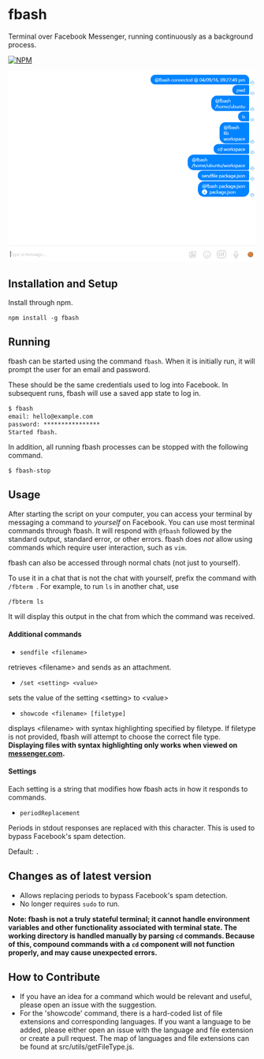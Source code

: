 # fbash
Terminal over Facebook Messenger, running continuously as a background process.


[![NPM](https://nodei.co/npm/fbash.png?compact=true)](https://nodei.co/npm/fbash/)

![Photo](screenshot.PNG)

## Installation and Setup

Install through npm.
```shell
npm install -g fbash
```


## Running 

fbash can be started using the command `fbash`. When it is initially run, it will prompt the user for an email and password.

These should be the same credentials used to log into Facebook. In subsequent runs, fbash will use a saved app state to log in.
```shell
$ fbash
email: hello@example.com
password: ****************
Started fbash.
```

In addition, all running fbash processes can be stopped with the following command.
```shell
$ fbash-stop
```

## Usage

After starting the script on your computer, you can access your terminal by messaging a command to *yourself* on Facebook. You can use most terminal commands through fbash. 
It will respond with `@fbash` followed by the standard output, standard error, or other errors. 
fbash does *not* allow using commands which require user interaction, such as `vim`.

fbash can also be accessed through normal chats (not just to yourself). 

To use it in a chat that is not the chat with yourself, prefix the command with `/fbterm `. For example, to run `ls` in another chat, use
```
/fbterm ls
```
It will display this output in the chat from which the command was received.

#### Additional commands

* `sendfile <filename>`

retrieves &lt;filename&gt; and sends as an attachment.
      
* `/set <setting> <value>`

sets the value of the setting &lt;setting&gt; to &lt;value&gt;

* `showcode <filename> [filetype]`

displays &lt;filename&gt; with syntax highlighting specified by filetype. If filetype is not provided, fbash will attempt to choose the correct file type.
**Displaying files with syntax highlighting only works when viewed on [messenger.com](messenger.com).**

#### Settings
Each setting is a string that modifies how fbash acts in how it responds to commands.

* `periodReplacement`

Periods in stdout responses are replaced with this character. This is used to bypass Facebook's spam detection.
      
Default: `.`

## Changes as of latest version
* Allows replacing periods to bypass Facebook's spam detection.
* No longer requires `sudo` to run.

**Note: fbash is not a truly stateful terminal; it cannot handle environment variables and other functionality associated with terminal state. The working directory is handled manually by parsing `cd` commands. Because of this, compound commands with a `cd` component will not function properly, and may cause unexpected errors.**

## How to Contribute
* If you have an idea for a command which would be relevant and useful, please open an issue with the suggestion.
* For the 'showcode' command, there is a hard-coded list of file extensions and corresponding languages. If you want a language
to be added, please either open an issue with the language and file extension or create a pull request. The map of languages
and file extensions can be found at src/utils/getFileType.js.
